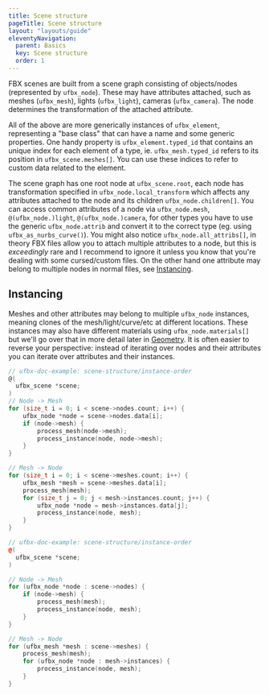 ```yaml
---
title: Scene structure
pageTitle: Scene structure
layout: "layouts/guide"
eleventyNavigation:
  parent: Basics
  key: Scene structure
  order: 1
---
```


FBX scenes are built from a scene graph consisting of objects/nodes (represented by `ufbx_node`).
These may have attributes attached, such as meshes (`ufbx_mesh`), lights (`ufbx_light`), cameras (`ufbx_camera`).
The node determines the transformation of the attached attribute.

All of the above are more generically instances of `ufbx_element`, representing a "base class" that can have a name
and some generic properties. One handy property is `ufbx_element.typed_id` that contains an unique index for each
element of a type, ie. `ufbx_mesh.typed_id` refers to its position in `ufbx_scene.meshes[]`. You can use these indices
to refer to custom data related to the element.

The scene graph has one root node at `ufbx_scene.root`, each node has transformation specified in `ufbx_node.local_transform`
which affects any attributes attached to the node and its children `ufbx_node.children[]`. You can access common attributes
of a node via `ufbx_node.mesh`, `@(ufbx_node.)light`, `@(ufbx_node.)camera`, for other types you have to use the generic
`ufbx_node.attrib` and convert it to the correct type (eg. using `ufbx_as_nurbs_curve()`). You might also notice `ufbx_node.all_attribs[]`,
in theory FBX files allow you to attach multiple attributes to a node, but this is *exceedingly* rare and I recommend to ignore it unless
you know that you're dealing with some cursed/custom files. On the other hand one attribute may belong to multiple nodes in normal files,
see [Instancing](#Instancing).

## Instancing

Meshes and other attributes may belong to multiple `ufbx_node` instances, meaning clones of the mesh/light/curve/etc at different locations.
These instances may also have different materials using `ufbx_node.materials[]` but we'll go over that in more detail later in [Geometry](/guide/basics/geometry).
It is often easier to reverse your perspective: instead of iterating over nodes and their attributes you can iterate over attributes and their instances.

```c
// ufbx-doc-example: scene-structure/instance-order
@(
  ufbx_scene *scene;
)
// Node -> Mesh
for (size_t i = 0; i < scene->nodes.count; i++) {
    ufbx_node *node = scene->nodes.data[i];
    if (node->mesh) {
        process_mesh(node->mesh);
        process_instance(node, node->mesh);
    }
}

// Mesh -> Node
for (size_t i = 0; i < scene->meshes.count; i++) {
    ufbx_mesh *mesh = scene->meshes.data[i];
    process_mesh(mesh);
    for (size_t j = 0; j < mesh->instances.count; j++) {
        ufbx_node *node = mesh->instances.data[j];
        process_instance(node, mesh);
    }
}
```

```cpp
// ufbx-doc-example: scene-structure/instance-order
@(
  ufbx_scene *scene;
)

// Node -> Mesh
for (ufbx_node *node : scene->nodes) {
    if (node->mesh) {
        process_mesh(mesh);
        process_instance(node, mesh);
    }
}

// Mesh -> Node
for (ufbx_mesh *mesh : scene->meshes) {
    process_mesh(mesh);
    for (ufbx_node *node : mesh->instances) {
        process_instance(node, mesh);
    }
}
```

<!-- OLD

## Elements

A `ufbx_scene` consists of multiple **elements**[^1]: Meshes, materials, animated properties, etc. are all represented as elements.

You can access all the elements of a scene through `ufbx_scene.elements` and more conveniently through typed lists of
elements such as `ufbx_scene.meshes`. Each element stores it's index in the shared list (`ufbx_element.element_id`) and
in the per-type list (`ufbx_element.typed_id`), these indices are stable when loading the _same_[^2] file multiple times.

[^1]: FBX calls these "objects", but ufbx uses "element" to avoid confusion with 3D objects.

[^2]: The indices may change between multiple re-exports of the same file!

### Overview of element types

Here's a preview of all supported element types in ufbx. We will go over these in detail later so feel free to skim
the list to get a feel of what is possible.

- <strong>Scene hierarchy</strong>
  - Object&emsp;`ufbx_node`
- <strong>Node attachments</strong>
  - Mesh geometry&emsp;`ufbx_mesh`
  - Light source&emsp;`ufbx_light`
  - Camera&emsp;`ufbx_camera`
  - Bone&emsp;`ufbx_bone`
  - Empty / Null&emsp;`ufbx_empty`&ensp;`ufbx_marker`
  - Curves&emsp;`ufbx_line_curve`&ensp;`ufbx_nurbs_curve`
  - Surfaces&emsp;`ufbx_nurbs_surface`&ensp;`ufbx_nurbs_trim_surface`&ensp;`ufbx_nurbs_trim_boundary`
  - Oddities&emsp;`ufbx_procedural_geometry`&ensp;`ufbx_stereo_camera`&ensp;`ufbx_camera_switcher`&ensp;`ufbx_lod_group`
- <strong>Geometry deformers</strong>
  - Skinning&emsp;`ufbx_skin_deformer`&ensp;`ufbx_skin_cluster`
  - Blend shape&emsp;`ufbx_blend_deformer`&ensp;`ufbx_blend_channel`&ensp;`ufbx_blend_shape`
  - Geometry cache&emsp;`ufbx_cache_deformer`&ensp;`ufbx_cache_file`
- <strong>Shading</strong>
  - Material&emsp;`ufbx_material`
  - Texture&emsp;`ufbx_texture`&ensp;`ufbx_video`
  - Shading model&emsp;`ufbx_shader`&ensp;`ufbx_shader_binding`
- <strong>Animation</strong>
  - Stack / Take&emsp;`ufbx_anim_stack`
  - Layer&emsp;`ufbx_anim_layer`
  - Curves&emsp;`ufbx_anim_value`&ensp;`ufbx_anim_curve`
- <strong>Authoring</strong>
  - Collections&emsp;`ufbx_display_layer`&ensp;`ufbx_selection_set`&ensp;`ufbx_selection_node`
  - Constraints / Rigging&emsp;`ufbx_character`&ensp;`ufbx_constraint`&ensp;`ufbx_pose`
  - Metadata&emsp;`ufbx_metadata_object`
  - Unknown&emsp;`ufbx_unknown`

## Node hierarchy

Nodes (`ufbx_node`) represent objects in the scene. By themselves they only have name and transformation but may contain
contain *attributes*, such as a mesh (`ufbx_mesh`). A node may also have child nodes that inherit the parent's transformation.
The scene contains a single root `ufbx_scene.root_node` that contains all the top-level nodes.

```c
void visit_node(ufbx_node *node)
{
    // Print the name and local position
    ufbx_vec3 pos = node->local_transform.translation;
    printf("Node %s: (%f, %f, %f)\n", node->name.data,
        pos.x, pos.y, pos.z);

    // Recursively visit the children
    for (size_t i = 0; i < node->children.count; i++) {
        ufbx_node *child = node->children.data[i];
        visit_node(child);
    }
}

ufbx_scene *scene;
visit_node(scene->root_node);
```

Alternatively we can use `ufbx_scene.nodes` that contains a flattened list of all nodes.
The nodes are sorted by depth so you can apply parent transformations without recursion!

Here's an example how to compute `ufbx_node.node_to_world`.

```c
ufbx_scene *scene;
ufbx_matrix node_to_world[128];

for (size_t i = 0; i < scene->nodes.count; i++) {
    ufbx_node *node = scene->nodes.data[i];

    // Resolve the parent transform (use identity if root)
    ufbx_matrix parent_to_world = ufbx_identity_matrix;
    if (node->parent) {
        uint32_t parent_id = node->parent->typed_id;

        // NOTE: `parent_id < i` due to nodes being sorted by depth
        parent_to_world = node_to_world[parent_id];
    }

    // NOTE: `i == node->typed_id` as that's the order we iterate in
    node_to_world[i] = ufbx_matrix_mul(&parent_to_world, &node->node_to_parent);
}
```

Transformation is represented using `ufbx_node.local_transform`

{% include "viewer.md",
  id: "blender-default",
  class: "doc-viewer doc-viewer-mid",
%}
<script>
viewerDescs["blender-default"] = {
  scene: "/static/models/blender_default_cube.fbx",
  camera: {
    yaw: 0,
    pitch: 0,
    distance: 30,
    offset: { x: 0, y: 0, z: 0 },
  },
  outliner: {
    showMaterials: true,
  },
  props: {
    show: true,
  },
}
</script>

Here is another scene you might care about_!

{% include "viewer.md",
  id: "blender-default-alt",
  class: "doc-viewer doc-viewer-mid",
%}
<script>
viewerDescs["blender-default-alt"] = {
  scene: "/static/models/blender_default_cube.fbx",
  camera: {
    yaw: 0,
    pitch: 0,
    distance: 30,
    offset: { x: 0, y: 0, z: 0 },
  },
}
</script>

HEE

{% include "viewer.md",
  id: "blender-default-alt3",
  class: "doc-viewer doc-viewer-mid",
%}
<script>
viewerDescs["blender-default-alt3"] = {
  scene: "/static/models/blender_default_cube.fbx",
  camera: {
    yaw: 0,
    pitch: 0,
    distance: 30,
    offset: { x: 0, y: 0, z: 0 },
  },
}
</script>

-->
